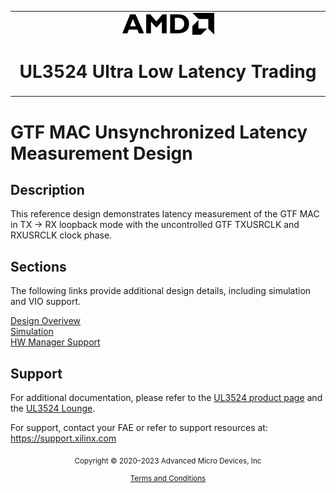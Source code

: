 <table class="sphinxhide" width="100%">
 <tr width="100%">
    <td align="center"><img src="https://raw.githubusercontent.com/Xilinx/Image-Collateral/main/xilinx-logo.png" width="30%"/><h1>UL3524 Ultra Low Latency Trading</h1>
    </td>
 </tr>
</table>

# GTF MAC Unsynchronized Latency Measurement Design

## Description

This reference design demonstrates latency measurement of the GTF MAC in TX → RX loopback mode with the uncontrolled GTF TXUSRCLK and RXUSRCLK clock phase.

## Sections

The following links provide additional design details, including simulation and VIO support.

[Design Overivew](./Docs/design.md)<br>
[Simulation](./Docs/simulation.md)<br>
[HW Manager Support](./Docs/hw_manager_support.md)<br>

## Support

For additional documentation, please refer to the [UL3524 product page](https://www.xilinx.com/products/boards-and-kits/alveo/ul3524.html) and the [UL3524 Lounge](https://www.xilinx.com/member/ull-ea.html).

For support, contact your FAE or refer to support resources at: <https://support.xilinx.com>

<p class="sphinxhide" align="center"><sub>Copyright © 2020–2023 Advanced Micro Devices, Inc</sub></p>

<p class="sphinxhide" align="center"><sup><a href="https://www.amd.com/en/corporate/copyright">Terms and Conditions</a></sup></p>
